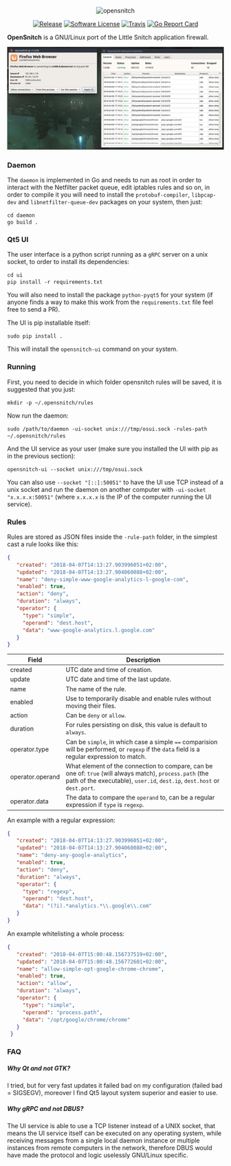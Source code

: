 <p align="center">
  <img alt="opensnitch" src="https://raw.githubusercontent.com/evilsocket/opensnitch/master/ui/res/icon.png" height="160" />
  <p align="center">
    <a href="https://github.com/evilsocket/opensnitch/releases/latest"><img alt="Release" src="https://img.shields.io/github/release/evilsocket/opensnitch.svg?style=flat-square"></a>
    <a href="https://github.com/evilsocket/opensnitch/blob/master/LICENSE.md"><img alt="Software License" src="https://img.shields.io/badge/license-GPL3-brightgreen.svg?style=flat-square"></a>
    <a href="https://travis-ci.org/evilsocket/opensnitch"><img alt="Travis" src="https://img.shields.io/travis/evilsocket/opensnitch/master.svg?style=flat-square"></a>
    <a href="https://goreportcard.com/report/github.com/evilsocket/opensnitch/daemon"><img alt="Go Report Card" src="https://goreportcard.com/badge/github.com/evilsocket/opensnitch/daemon?style=flat-square"></a>
  </p>
</p>

**OpenSnitch** is a GNU/Linux port of the Little Snitch application firewall. 

<p align="center">
  <img src="https://raw.githubusercontent.com/evilsocket/opensnitch/master/screenshot.png" alt="OpenSnitch"/>
</p>

### Daemon

The `daemon` is implemented in Go and needs to run as root in order to interact with the Netfilter packet queue, edit 
iptables rules and so on, in order to compile it you will need to install the `protobuf-compiler`, `libpcap-dev` and `libnetfilter-queue-dev`
packages on your system, then just:

    cd daemon
    go build .

### Qt5 UI

The user interface is a python script running as a `gRPC` server on a unix socket, to order to install its dependencies:

    cd ui
    pip install -r requirements.txt

You will also need to install the package `python-pyqt5` for your system (if anyone finds a way to make this work from 
the `requirements.txt` file feel free to send a PR).

The UI is pip installable itself:

    sudo pip install .

This will install the `opensnitch-ui` command on your system.

### Running

First, you need to decide in which folder opensnitch rules will be saved, it is suggested that you just:

    mkdir -p ~/.opensnitch/rules

Now run the daemon:

    sudo /path/to/daemon -ui-socket unix:///tmp/osui.sock -rules-path ~/.opensnitch/rules

And the UI service as your user (make sure you installed the UI with pip as in the previous section):

    opensnitch-ui --socket unix:///tmp/osui.sock

You can also use `--socket "[::]:50051"` to have the UI use TCP instead of a unix socket and run the daemon on another
computer with `-ui-socket "x.x.x.x:50051"` (where `x.x.x.x` is the IP of the computer running the UI service).

### Rules

Rules are stored as JSON files inside the `-rule-path` folder, in the simplest cast a rule looks like this:

```json
{
   "created": "2018-04-07T14:13:27.903996051+02:00",
   "updated": "2018-04-07T14:13:27.904060088+02:00",
   "name": "deny-simple-www-google-analytics-l-google-com",
   "enabled": true,
   "action": "deny",
   "duration": "always",
   "operator": {
     "type": "simple",
     "operand": "dest.host",
     "data": "www-google-analytics.l.google.com"
   }
}
```

| Field            | Description   |
| -----------------|---------------|
| created          | UTC date and time of creation. |
| update           | UTC date and time of the last update. |
| name             | The name of the rule. |
| enabled          | Use to temporarily disable and enable rules without moving their files. |
| action           | Can be `deny` or `allow`. |
| duration         | For rules persisting on disk, this value is default to `always`. |
| operator.type    | Can be `simple`, in which case a simple `==` comparision will be performed, or `regexp` if the `data` field is a regular expression to match. |
| operator.operand | What element of the connection to compare, can be one of: `true` (will always match), `process.path` (the path of the executable), `user.id`, `dest.ip`, `dest.host` or `dest.port`. |
| operator.data    | The data to compare the `operand` to, can be a regular expression if `type` is `regexp`. |

An example with a regular expression:

```json
{
   "created": "2018-04-07T14:13:27.903996051+02:00",
   "updated": "2018-04-07T14:13:27.904060088+02:00",
   "name": "deny-any-google-analytics",
   "enabled": true,
   "action": "deny",
   "duration": "always",
   "operator": {
     "type": "regexp",
     "operand": "dest.host",
     "data": "(?i).*analytics.*\\.google\\.com"
   }
}
```

An example whitelisting a whole process:

```json
{
   "created": "2018-04-07T15:00:48.156737519+02:00",
   "updated": "2018-04-07T15:00:48.156772601+02:00",
   "name": "allow-simple-opt-google-chrome-chrome",
   "enabled": true,
   "action": "allow",
   "duration": "always",
   "operator": {
     "type": "simple",
     "operand": "process.path",
     "data": "/opt/google/chrome/chrome"
   }
 }
```

### FAQ

##### Why Qt and not GTK?

I tried, but for very fast updates it failed bad on my configuration (failed bad = SIGSEGV), moreover I find Qt5 layout system superior and easier to use.

##### Why gRPC and not DBUS?

The UI service is able to use a TCP listener instead of a UNIX socket, that means the UI service itself can be executed on any 
operating system, while receiving messages from a single local daemon instance or multiple instances from remote computers in the network,
therefore DBUS would have made the protocol and logic uselessly GNU/Linux specific.
